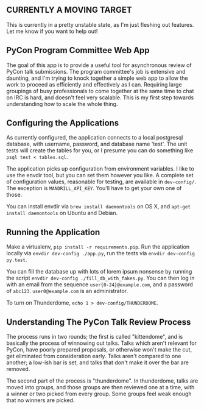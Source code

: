 CURRENTLY A MOVING TARGET
--------------

This is currently in a pretty unstable state, as I'm just fleshing
out features. Let me know if you want to help out!

PyCon Program Committee Web App
-------------------------------

The goal of this app is to provide a useful tool for asynchronous review of
PyCon talk submissions. The program committee's job is extensive and daunting,
and I'm trying to knock together a simple web app to allow the work to proceed
as efficiently and effectively as I can. Requiring large groupings of
busy professionals to come together at the same time to chat on IRC is hard,
and doesn't feel very scalable. This is my first step towards understanding how
to scale the whole thing.



Configuring the Applications
------------------------
As currently configured, the application connects to a local postgresql
database, with username, password, and database name 'test'. The unit tests
will create the tables for you, or I presume you can do something like
`psql test < tables.sql`.

The application picks up configuration from environment variables. I like to
use the envdir tool, but you can set them however you like. A complete set of
configuration values, reasonable for testing, are available in `dev-config/`.
The exception is `MANDRILL_API_KEY`. You'll have to get your own one of
those.

You can install envdir via `brew install daemontools` on OS X, and `apt-get
install daemontools` on Ubuntu and Debian.



Running the Application
-----------------
Make a virtualenv, `pip install -r requirements.pip`. Run the application
locally via `envdir dev-config ./app.py`, run the tests via
`envdir dev-config py.test`.

You can fill the database up with lots of lorem ipsum nonsense by running the
script `envdir dev-config ./fill_db_with_fakes.py`. You can then log in with
an email from the sequence `user{0-24}@example.com`, and a password of `abc123`.
`user0@example.com` is an administrator.

To turn on Thunderdome, `echo 1 > dev-config/THUNDERDOME`.

Understanding The PyCon Talk Review Process
------------
The process runs in two rounds; the first is called "kittendome", and is
basically the process of winnowing out talks. Talks which aren't relevant for
PyCon, have poorly prepared proposals, or otherwise won't make the cut, get
eliminated from consideration early. Talks aren't compared to one another; a
low-ish bar is set, and talks that don't make it over the bar are removed.

The second part of the process is "thunderdome". In thunderdome, talks are
moved into groups, and those groups are then reviewed one at a time, with
a winner or two picked from every group. Some groups feel weak enough that no
winners are picked.
